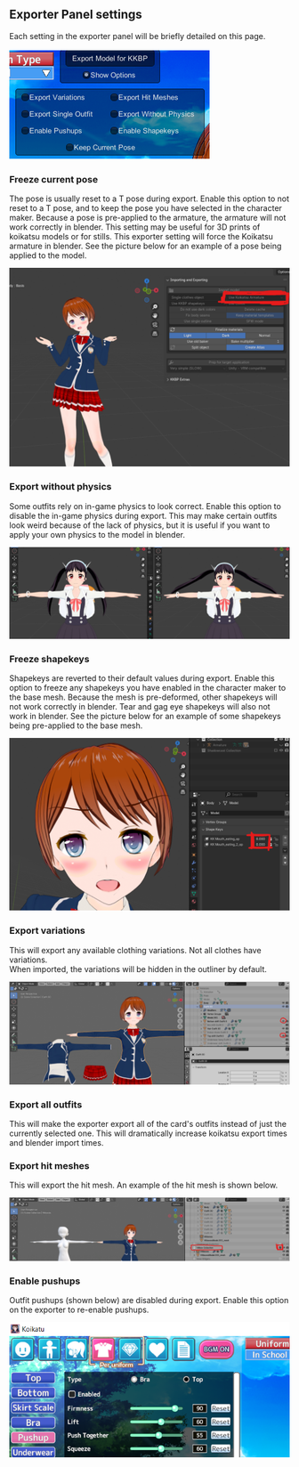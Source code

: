 ## Exporter Panel settings
Each setting in the exporter panel will be briefly detailed on this page.  

![ ](https://raw.githubusercontent.com/FlailingFog/flailingfog.github.io/master/assets/images/exportpanel.png)

### Freeze current pose

The pose is usually reset to a T pose during export. Enable this option to not reset to a T pose, and to keep the pose you have selected in the character maker. Because a pose is pre-applied to the armature, the armature will not work correctly in blender. This setting may be useful for 3D prints of koikatsu models or for stills. This exporter setting will force the Koikatsu armature in blender. See the picture below for an example of a pose being applied to the model. 

![ ](https://raw.githubusercontent.com/FlailingFog/flailingfog.github.io/master/assets/images/exporter4.png)

### Export without physics

Some outfits rely on in-game physics to look correct. Enable this option to disable the in-game physics during export. This may make certain outfits look weird because of the lack of physics, but it is useful if you want to apply your own physics to the model in blender.

![ ](https://raw.githubusercontent.com/FlailingFog/flailingfog.github.io/master/assets/images/exporter2.1.png)

### Freeze shapekeys

Shapekeys are reverted to their default values during export. Enable this option to freeze any shapekeys you have enabled in the character maker to the base mesh. Because the mesh is pre-deformed, other shapekeys will not work correctly in blender. Tear and gag eye shapekeys will also not work in blender. See the picture below for an example of some shapekeys being pre-applied to the base mesh. 

![ ](https://raw.githubusercontent.com/FlailingFog/flailingfog.github.io/master/assets/images/exporter3.png)

### Export variations

This will export any available clothing variations. Not all clothes have variations.  
When imported, the variations will be hidden in the outliner by default.

![ ](https://raw.githubusercontent.com/FlailingFog/flailingfog.github.io/master/assets/images/exporter1.png)

### Export all outfits

This will make the exporter export all of the card's outfits instead of just the currently selected one. This will dramatically increase koikatsu export times and blender import times.

### Export hit meshes

This will export the hit mesh. An example of the hit mesh is shown below.

![ ](https://raw.githubusercontent.com/FlailingFog/flailingfog.github.io/master/assets/images/exporter2.png)

### Enable pushups

Outfit pushups (shown below) are disabled during export. Enable this option on the exporter to re-enable pushups.

![ ](https://raw.githubusercontent.com/FlailingFog/flailingfog.github.io/master/assets/images/exporter2.2.png)
